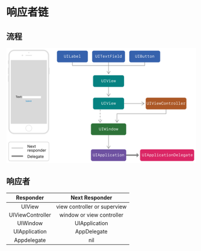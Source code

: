 #  响应者链
## 流程
![Responder Chain](https://github.com/coolboy-ccp/CCPResponderChain/blob/master/PIC/响应者链.png)

## 响应者 
Responder | Next Responder
:-:|:-:
UIView | view controller or superview
UIViewController | window or view controller
UIWindow | UIApplication
UIApplication | AppDelegate
Appdelegate | nil
